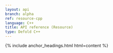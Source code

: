 ```yaml
---
layout: api
branch: alpha
ref: resource-cpp
language: C++
title: API reference (Resource)
type: Defold C++
---
```

{% include anchor_headings.html html=content %}